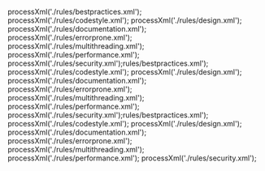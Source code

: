 processXml('./rules/bestpractices.xml');
processXml('./rules/codestyle.xml');
processXml('./rules/design.xml');
processXml('./rules/documentation.xml');
processXml('./rules/errorprone.xml');
processXml('./rules/multithreading.xml');
processXml('./rules/performance.xml');
processXml('./rules/security.xml');rules/bestpractices.xml');
processXml('./rules/codestyle.xml');
processXml('./rules/design.xml');
processXml('./rules/documentation.xml');
processXml('./rules/errorprone.xml');
processXml('./rules/multithreading.xml');
processXml('./rules/performance.xml');
processXml('./rules/security.xml');rules/bestpractices.xml');
processXml('./rules/codestyle.xml');
processXml('./rules/design.xml');
processXml('./rules/documentation.xml');
processXml('./rules/errorprone.xml');
processXml('./rules/multithreading.xml');
processXml('./rules/performance.xml');
processXml('./rules/security.xml');
